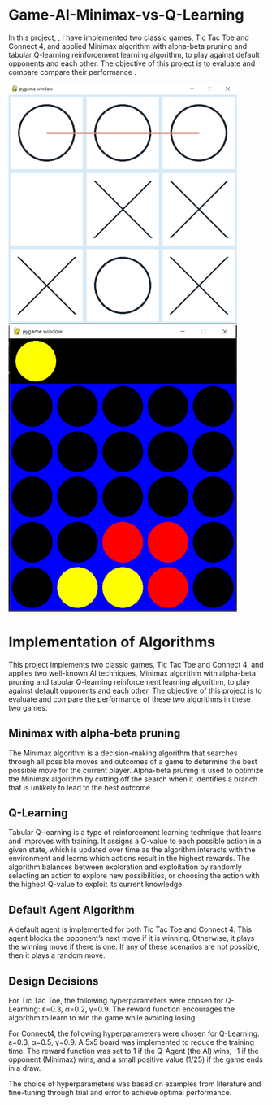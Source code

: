 # Game-AI-Minimax-vs-Q-Learning
In this project, , I have implemented two classic games, Tic Tac Toe and Connect 4, and applied Minimax algorithm with alpha-beta pruning and tabular Q-learning reinforcement learning algorithm, to play against default opponents and each other. The objective of this project is to evaluate and compare compare their performance .
<br/>
<!-- <p align="center"> -->
  <img src="tic_tac_toe.png" alt="Tic Tac Toe" width="450"/>
<!-- </p> -->
<!-- <br/> -->
<!-- <p align="center"> -->
  <img src="connect4.png" alt="Connect 4" width="450"/>
<!-- </p> -->


# Implementation of Algorithms
This project implements two classic games, Tic Tac Toe and Connect 4, and applies two well-known AI techniques, Minimax algorithm with alpha-beta pruning and tabular Q-learning reinforcement learning algorithm, to play against default opponents and each other. The objective of this project is to evaluate and compare the performance of these two algorithms in these two games.

## Minimax with alpha-beta pruning
The Minimax algorithm is a decision-making algorithm that searches through all possible moves and outcomes of a game to determine the best possible move for the current player. Alpha-beta pruning is used to optimize the Minimax algorithm by cutting off the search when it identifies a branch that is unlikely to lead to the best outcome.

## Q-Learning
Tabular Q-learning is a type of reinforcement learning technique that learns and improves with training. It assigns a Q-value to each possible action in a given state, which is updated over time as the algorithm interacts with the environment and learns which actions result in the highest rewards. The algorithm balances between exploration and exploitation by randomly selecting an action to explore new possibilities, or choosing the action with the highest Q-value to exploit its current knowledge.

## Default Agent Algorithm
A default agent is implemented for both Tic Tac Toe and Connect 4. This agent blocks the opponent’s next move if it is winning. Otherwise, it plays the winning move if there is one. If any of these scenarios are not possible, then it plays a random move.

## Design Decisions
For Tic Tac Toe, the following hyperparameters were chosen for Q-Learning: ε=0.3, α=0.2, γ=0.9. The reward function encourages the algorithm to learn to win the game while avoiding losing.

For Connect4, the following hyperparameters were chosen for Q-Learning: ε=0.3, α=0.5, γ=0.9. A 5x5 board was implemented to reduce the training time. The reward function was set to 1 if the Q-Agent (the AI) wins, -1 if the opponent (Minimax) wins, and a small positive value (1/25) if the game ends in a draw.

The choice of hyperparameters was based on examples from literature and fine-tuning through trial and error to achieve optimal performance.



